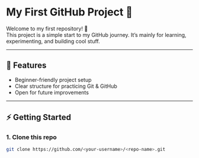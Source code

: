 # My First GitHub Project 🎉

Welcome to my first repository! 🚀  
This project is a simple start to my GitHub journey. It’s mainly for learning, experimenting, and building cool stuff.  

---

## 📌 Features
- Beginner-friendly project setup  
- Clear structure for practicing Git & GitHub  
- Open for future improvements  

---

## ⚡️ Getting Started

### 1. Clone this repo
```bash
git clone https://github.com/<your-username>/<repo-name>.git

